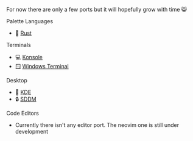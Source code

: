 For now there are only a few ports but it will hopefully grow with time 😸

Palette Languages
- 🦀 [Rust](https://github.com/Mono-Code-Scheme/scheme-rs)

Terminals
- 💻 [Konsole](https://github.com/Mono-Code-Scheme/konsole)
- 🪟 [Windows Terminal](https://github.com/Mono-Code-Scheme/windows-terminal)

Desktop
- 🐉 [KDE](https://github.com/Mono-Code-Scheme/kde)
- 🔒 [SDDM](https://github.com/Mono-Code-Scheme/sddm)

Code Editors
- Currently there isn't any editor port. The neovim one is still under development
